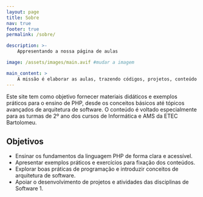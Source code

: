 ```yaml
---
layout: page
title: Sobre
nav: true
footer: true
permalink: /sobre/

description: >-
    Appresentando a nossa página de aulas

image: /assets/images/main.avif #mudar a imagem

main_content: >
    A missão é elaborar as aulas, trazendo códigos, projetos, conteúdo e propósito.
---
```


Este site tem como objetivo fornecer materiais didáticos e exemplos práticos para o ensino de PHP, desde os conceitos básicos até tópicos avançados de arquitetura de software. O conteúdo é voltado especialmente para as turmas de 2º ano dos cursos de Informática e AMS da ETEC Bartolomeu.

## Objetivos

- Ensinar os fundamentos da linguagem PHP de forma clara e acessível.
- Apresentar exemplos práticos e exercícios para fixação dos conteúdos.
- Explorar boas práticas de programação e introduzir conceitos de arquitetura de software.
- Apoiar o desenvolvimento de projetos e atividades das disciplinas de Software 1.

